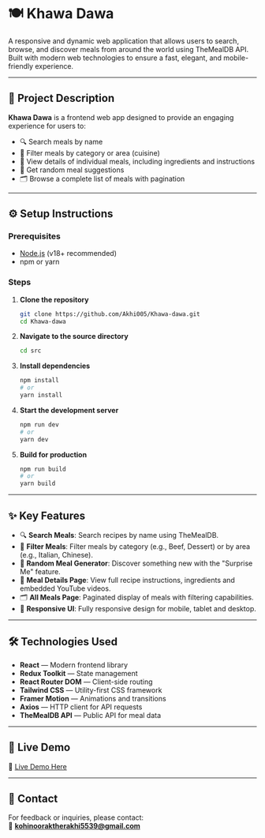 # 🍽️ Khawa Dawa

A responsive and dynamic web application that allows users to search, browse, and discover meals from around the world using TheMealDB API. Built with modern web technologies to ensure a fast, elegant, and mobile-friendly experience.

---

## 📖 Project Description

**Khawa Dawa** is a frontend web app designed to provide an engaging experience for users to:

- 🔍 Search meals by name  
- 🧭 Filter meals by category or area (cuisine)  
- 📄 View details of individual meals, including ingredients and instructions  
- 🎲 Get random meal suggestions  
- 🗂️ Browse a complete list of meals with pagination  

---

## ⚙️ Setup Instructions

### Prerequisites

- [Node.js](https://nodejs.org/) (v18+ recommended)
- npm or yarn

### Steps

1. **Clone the repository**
   ```bash
   git clone https://github.com/Akhi005/Khawa-dawa.git
   cd Khawa-dawa
   ```

2. **Navigate to the source directory**
   ```bash
   cd src
   ```

3. **Install dependencies**
   ```bash
   npm install
   # or
   yarn install
   ```

4. **Start the development server**
   ```bash
   npm run dev
   # or
   yarn dev
   ```

5. **Build for production**
   ```bash
   npm run build
   # or
   yarn build
   ```

---

## ✨ Key Features

- 🔍 **Search Meals**: Search recipes by name using TheMealDB.
- 🧭 **Filter Meals**: Filter meals by category (e.g., Beef, Dessert) or by area (e.g., Italian, Chinese).
- 🎲 **Random Meal Generator**: Discover something new with the "Surprise Me" feature.
- 📄 **Meal Details Page**: View full recipe instructions, ingredients and embedded YouTube videos.
- 🗂️ **All Meals Page**: Paginated display of meals with filtering capabilities.
- 📱 **Responsive UI**: Fully responsive design for mobile, tablet and desktop.

---

## 🛠️ Technologies Used

- **React** — Modern frontend library  
- **Redux Toolkit** — State management  
- **React Router DOM** — Client-side routing  
- **Tailwind CSS** — Utility-first CSS framework  
- **Framer Motion** — Animations and transitions  
- **Axios** — HTTP client for API requests  
- **TheMealDB API** — Public API for meal data

---

## 🚀 Live Demo

🔗 [Live Demo Here](https://khawa-dawa-gamma.vercel.app/)

---

## 📧 Contact

For feedback or inquiries, please contact:  
📩 **kohinooraktherakhi5539@gmail.com**
